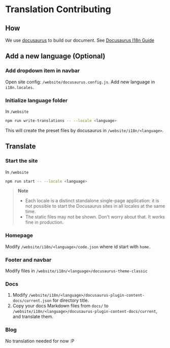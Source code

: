 # Translation Contributing

## How

We use [docusaurus](https://docusaurus.io/) to build our document. See [Docusaurus I18n Guide](https://docusaurus.io/docs/i18n/introduction)

## Add a new language (Optional)

### Add dropdown item in navbar

Open site config: `/website/docusaurus.config.js`. Add new language in `i18n.locales`.

### Initialize language folder

In `/website`

```sh
npm run write-translations -- --locale <language>
```

This will create the preset files by docusaurus in `/website/i18n/<language>`.

## Translate

### Start the site

In `/website`

```sh
npm run start -- --locale <language>
```

> **Note**
>
> - Each locale is a distinct standalone single-page application: it is not possible to start the Docusaurus sites in all locales at the same time.
> - The static files may not be shown. Don't worry about that. It works fine in production.

### Homepage

Modify `/website/i18n/<language>/code.json` where id start with `home.`

### Footer and navbar

Modify files in `/website/i18n/<language>/docusaurus-theme-classic`

### Docs

1. Modify `/website/i18n/<language>/docusaurus-plugin-content-docs/current.json` for directory title.
2. Copy your docs Markdown files from `docs/` to `/website/i18n/<language>/docusaurus-plugin-content-docs/current`, and translate them.

### Blog

No translation needed for now :P

